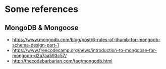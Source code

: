 # Some references


## MongoDB & Mongoose
- https://www.mongodb.com/blog/post/6-rules-of-thumb-for-mongodb-schema-design-part-1
- https://www.freecodecamp.org/news/introduction-to-mongoose-for-mongodb-d2a7aa593c57/
- http://thecodebarbarian.com/tag/mongodb.html
